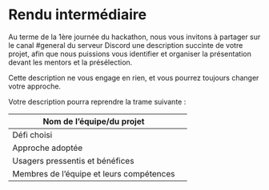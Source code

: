 # Rendu intermédiaire

Au terme de la 1ère journée du hackathon, nous vous invitons à partager sur le canal #general du serveur Discord une description succinte de votre projet, afin que nous puissions vous identifier et organiser la présentation devant les mentors et la présélection.

Cette description ne vous engage en rien, et vous pourrez toujours changer votre approche.

Votre description pourra reprendre la trame suivante :&#x20;

| Nom de l’équipe/du projet                |   |
| ---------------------------------------- | - |
| Défi choisi                              |   |
| Approche adoptée                         |   |
| Usagers pressentis et bénéfices          |   |
| Membres de l’équipe et leurs compétences |   |
